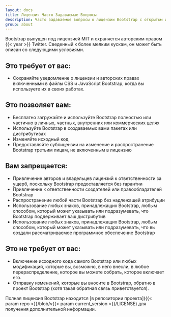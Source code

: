 ```yaml
---
layout: docs
title: Лицензия Часто Задаваемые Вопросы
description: Часто задаваемые вопросы о лицензии Bootstrap с открытым исходным кодом.
group: about
---
```


Bootstrap выпущен под лицензией MIT и охраняется авторским правом {{< year >}} Twitter. Сведенный к более мелким кускам, он может быть описан со следующими условиями.

## Это требует от вас:

- Сохраняйте уведомление о лицензии и авторских правах включенными в файлы CSS и JavaScript Bootstrap, когда вы используете их в своих работах.

## Это позволяет вам:

- Бесплатно загружайте и используйте Bootstrap полностью или частично в личных, частных, внутренних или коммерческих целях
- Используйте Bootstrap в создаваемых вами пакетах или дистрибутивах
- Изменяйте исходный код
- Предоставляйте сублицензии на изменение и распространение Bootstrap третьим лицам, не включенным в лицензию

## Вам запрещается:

- Привлечение авторов и владельцев лицензий к ответственности за ущерб, поскольку Bootstrap предоставляется без гарантии
- Привлечение к ответственности создателей или правообладателей Bootstrap
- Распространение любой части Bootstrap без надлежащей атрибуции
- Использование любых знаков, принадлежащих Bootstrap, любым способом, который может указывать или подразумевать, что Bootstrap поддерживает ваш дистрибутив
- Использование любых знаков, принадлежащих Bootstrap, любым способом, который может указывать или подразумевать, что вы создали рассматриваемое программное обеспечение Bootstrap

## Это не требует от вас:

- Включение исходного кода самого Bootstrap или любых модификаций, которые вы, возможно, в него внесли, в любое перераспределение, которое вы можете собрать, которое включает его.
- Отправку изменений, которые вы вносите в Bootstrap, обратно в проект Bootstrap (хотя такая обратная связь приветствуется).

Полная лицензия Bootstrap находится [в репозитории проекта]({{< param repo >}}/blob/v{{< param current_version >}}/LICENSE) для получения дополнительной информации.
